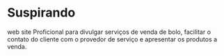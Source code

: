 # Suspirando
web site Proficional para divulgar serviços de venda de bolo, facilitar o contato do cliente com o provedor de serviço e apresentar os produtos a venda.
